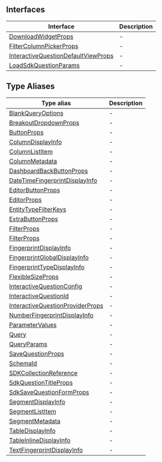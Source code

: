 ## Interfaces

| Interface | Description |
| ------ | ------ |
| [DownloadWidgetProps](interfaces/DownloadWidgetProps.md) | - |
| [FilterColumnPickerProps](interfaces/FilterColumnPickerProps.md) | - |
| [InteractiveQuestionDefaultViewProps](interfaces/InteractiveQuestionDefaultViewProps.md) | - |
| [LoadSdkQuestionParams](interfaces/LoadSdkQuestionParams.md) | - |

## Type Aliases

| Type alias | Description |
| ------ | ------ |
| [BlankQueryOptions](type-aliases/BlankQueryOptions.md) | - |
| [BreakoutDropdownProps](type-aliases/BreakoutDropdownProps.md) | - |
| [ButtonProps](type-aliases/ButtonProps.md) | - |
| [ColumnDisplayInfo](type-aliases/ColumnDisplayInfo.md) | - |
| [ColumnListItem](type-aliases/ColumnListItem.md) | - |
| [ColumnMetadata](type-aliases/ColumnMetadata.md) | - |
| [DashboardBackButtonProps](type-aliases/DashboardBackButtonProps.md) | - |
| [DateTimeFingerprintDisplayInfo](type-aliases/DateTimeFingerprintDisplayInfo.md) | - |
| [EditorButtonProps](type-aliases/EditorButtonProps.md) | - |
| [EditorProps](type-aliases/EditorProps.md) | - |
| [EntityTypeFilterKeys](type-aliases/EntityTypeFilterKeys.md) | - |
| [ExtraButtonProps](type-aliases/ExtraButtonProps.md) | - |
| [FilterProps](type-aliases/FilterProps.md) | - |
| [FilterProps](type-aliases/FilterProps.md) | - |
| [FingerprintDisplayInfo](type-aliases/FingerprintDisplayInfo.md) | - |
| [FingerprintGlobalDisplayInfo](type-aliases/FingerprintGlobalDisplayInfo.md) | - |
| [FingerprintTypeDisplayInfo](type-aliases/FingerprintTypeDisplayInfo.md) | - |
| [FlexibleSizeProps](type-aliases/FlexibleSizeProps.md) | - |
| [InteractiveQuestionConfig](type-aliases/InteractiveQuestionConfig.md) | - |
| [InteractiveQuestionId](type-aliases/InteractiveQuestionId.md) | - |
| [InteractiveQuestionProviderProps](type-aliases/InteractiveQuestionProviderProps.md) | - |
| [NumberFingerprintDisplayInfo](type-aliases/NumberFingerprintDisplayInfo.md) | - |
| [ParameterValues](type-aliases/ParameterValues.md) | - |
| [Query](type-aliases/Query.md) | - |
| [QueryParams](type-aliases/QueryParams.md) | - |
| [SaveQuestionProps](type-aliases/SaveQuestionProps.md) | - |
| [SchemaId](type-aliases/SchemaId.md) | - |
| [SDKCollectionReference](type-aliases/SDKCollectionReference.md) | - |
| [SdkQuestionTitleProps](type-aliases/SdkQuestionTitleProps.md) | - |
| [SdkSaveQuestionFormProps](type-aliases/SdkSaveQuestionFormProps.md) | - |
| [SegmentDisplayInfo](type-aliases/SegmentDisplayInfo.md) | - |
| [SegmentListItem](type-aliases/SegmentListItem.md) | - |
| [SegmentMetadata](type-aliases/SegmentMetadata.md) | - |
| [TableDisplayInfo](type-aliases/TableDisplayInfo.md) | - |
| [TableInlineDisplayInfo](type-aliases/TableInlineDisplayInfo.md) | - |
| [TextFingerprintDisplayInfo](type-aliases/TextFingerprintDisplayInfo.md) | - |
